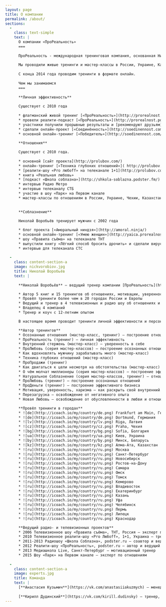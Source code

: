 ```yaml
---
layout: page  
title: О компании  
permalink: /about/
sections:
  -
    class: text-simple
    text: |
      О компании «ПроРеальность»
      ===
      
      ПроРеальность - международная тренинговая компания, основанная Николаем Воробьёвым в 2010 году.
      
      Мы проводили живые тренинги и мастер-классы в России, Украине, Казахстане, Белорусси, Чехии и Германии.
      
      С конца 2014 года проводим тренинги в формате онлайн.
      
      Чем мы занимаемся
      ===
      
      **Личная эффективность**
      
      Существует с 2010 года
      
      * флагманский живой тренинг [«ПроРеальность»](http://prorealnost.com/page/learnmore) прошёл в России, Украине, Чехии и Германии  
      * провели реалити-подкаст [«ПроРеальность»](http://prorealnost.podster.fm/)  
      * участники получили прорывные результаты и [рекомендуют друзьям](http://prorealnost.com/page/testimonials)  
      * сделали онлайн-проект [«Соединённость»](http://soedinennost.com)  
      * основной онлайн-тренинг [«Победитель»](http://soedinennost.com/pobeditel/)  
      
      **Отношения**

      Существует с 2010 года.
      
      * основной [сайт проекта](http://prolubov.com/)  
      * онлайн-тренинг [«Техника глубоких отношений»]( http://prolubov.com/tgo/)  
      * [реалити-шоу «Pro любoff» на телеканале 1+1](http://prolubov.com/show/)  
      * книга «Реальная любовь»  
      * [подкаст «Школа соблазна»](http://shkola-soblazna.podster.fm/)  
      * интервью Радио Метро  
      * интервью телеканалу СТБ  
      * участие в шоу «Парк» на Первом канале  
      * мастер-классы по отношениям в России, Украине, Чехии, Казахстане — от 30 до 1200 человек
      
      
      **Соблазнение**
      
      Николай Воробьёв тренирует мужчин с 2002 года

      * блог проекта [«Аморальный ниндзя»](http://amoral.ninja/)  
      * основной онлайн-тренинг [«Умею женщин»](http://yaica.prorealnost.com/offer/trening-umeiu-zhenschin)  
      * шоу «Правила съёма» на телеканале ТНТ  
      * выпустили книгу «Лёгкий способ бросить дрочить» и сделали вирусное видео  
      * интервью для телеканала СТС  
      
  -
    class: content-section-a
    image: nickvorobiov.jpg
    title: Николай Воробьёв
    text: |
      
      **Николай Воробьёв** — ведущий тренер компании [ПроРеальность](http://prorealnost.com)

      * Автор 5 книг и 15 тренингов об отношениях, мотивации, уверенности, бизнесе, продажах и личной эффективности
      * Провёл тренинги более чем в 20 городах России и Европы
      * Ведущий и тренер в 4 телевизионных и радио шоу об отношениях и личной эффективности
      * Владелец 4 компаний
      * Тренер и коуч с 12-летним опытом

      В настоящее время проводит тренинги личной эффективности и персональный коучинг, готовит тренеров

      **Автор тренингов**
      * Осознанные отношения (мастер-класс, тренинг) — построение отношений
      * ПроРеальность (тренинг) — личная эффективность
      * Внутренний стержень (мастер-класс) — уверенность в себе
      * ПроЛюбовь (серия мастер-классов) — построение осознанных отношений
      * Как вдохновлять мужчину зарабатывать много (мастер-класс)
      * Техника глубоких отношений (мастер-класс)
      * ПроПродажи (тренинг)
      * Как двигаться к цели несмотря на обстоятельства (мастер-класс) — достижение целей
      * О чём молчат миллионеры (серия мастер-классов) — построение эффективного бизнеса
      * Натуральное Соблазнение (серия мастер-классов, тренинг) — отношения для парней
      * ПроЛюбовь (тренинг) — построение осознанных отношений
      * ПроДеньги (тренинг) — построение эффективного бизнеса
      * Мотивация, уверенность, харизма – как раскрыть свой внутренний потенциал
      * Перезагрузка — освобождение от негативного опыта
      * Новая Любовь — освобождение от обусловленности в любви и отношениях

      **Провёл тренинги в городах**
      * ![de](http://icoach.io/my/country/de.png) Frankfurt am Main, Германия
      * ![de](http://icoach.io/my/country/de.png) Dortmund, Германия
      * ![lv](http://icoach.io/my/country/lv.png) Riga, Латвия
      * ![cz](http://icoach.io/my/country/cz.png) Praha, Чехия
      * ![bg](http://icoach.io/my/country/bg.png) Sofia, Болгария
      * ![ua](http://icoach.io/my/country/ua.png) Киев, Украина
      * ![by](http://icoach.io/my/country/by.png) Минск, Беларусь
      * ![kz](http://icoach.io/my/country/kz.png) Алма-Ата, Казахстан
      * ![ru](http://icoach.io/my/country/ru.png) Москва
      * ![ru](http://icoach.io/my/country/ru.png) Санкт-Петербург
      * ![ru](http://icoach.io/my/country/ru.png) Новосибирск
      * ![ru](http://icoach.io/my/country/ru.png) Ростов-на-Дону
      * ![ru](http://icoach.io/my/country/ru.png) Самара
      * ![ru](http://icoach.io/my/country/ru.png) Омск
      * ![ru](http://icoach.io/my/country/ru.png) Томск
      * ![ru](http://icoach.io/my/country/ru.png) Кемерово
      * ![ru](http://icoach.io/my/country/ru.png) Владивосток
      * ![ru](http://icoach.io/my/country/ru.png) Екатеринбург
      * ![ru](http://icoach.io/my/country/ru.png) Казань
      * ![ru](http://icoach.io/my/country/ru.png) Уфа
      * ![ru](http://icoach.io/my/country/ru.png) Челябинск
      * ![ru](http://icoach.io/my/country/ru.png) Пермь
      * ![ru](http://icoach.io/my/country/ru.png) Липецк
      * ![ru](http://icoach.io/my/country/ru.png) Краснодар

      **Ведущий радио- и телевизионных проектов**
      * 2006 Телевизионное шоу «Правила съёма», ТНТ, Россия — эксперт по соблазнению
      * 2010 Телевизионное реалити-шоу «Pro Любoff», 1+1, Украина — тренер для женщин
      * 2011-2013 Радиошоу «Школа Соблазна», podster.ru — соавтор и ведущий
      * 2012 Реалити-шоу «ПроРеальность», podster.ru — автор и ведущий
      * 2013 Медиашкола Live, Санкт-Петербург — мотивационный тренер  
      * 2015 Шоу «Парк» на Первом канале — эксперт по отношениям
      
  -
    class: content-section-a
    image: experts.jpg
    title: Команда
    text: |
      [**Анастасия Кузьмич**](https://vk.com/anastasiiakuzmych) — менеджер по проектам, специалист по продажам
      
      [**Кирилл Дудинский**](https://vk.com/kirill.dudinsky) — тренер, куратор тренингов, специалист по продажам
---
```

